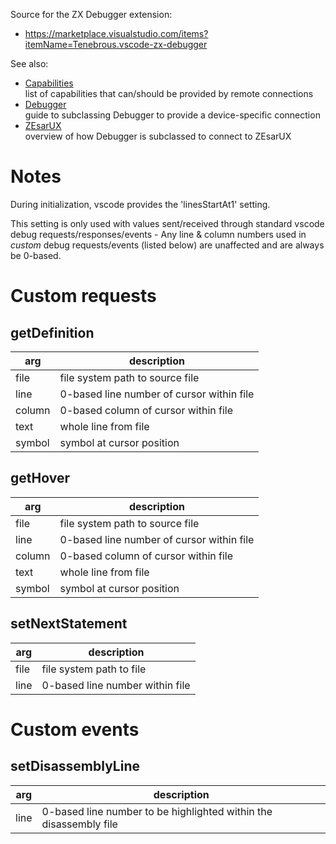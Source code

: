 Source for the ZX Debugger extension:
* https://marketplace.visualstudio.com/items?itemName=Tenebrous.vscode-zx-debugger


See also:
* [Capabilities](docs/capabilities.md)<br/>list of capabilities that can/should be provided by remote connections
* [Debugger](docs/debugger.md)<br/>guide to subclassing Debugger to provide a device-specific connection
* [ZEsarUX](docs/zesarux.md)<br/>overview of how Debugger is subclassed to connect to ZEsarUX


# Notes

During initialization, vscode provides the 'linesStartAt1' setting.

This setting is only used with values sent/received through standard vscode debug requests/responses/events - Any line & column numbers used in _custom_ debug requests/events (listed below) are unaffected and are always be 0-based.


# Custom requests

## getDefinition

arg | description
--- | ---
file | file system path to source file
line | 0-based line number of cursor within file
column | 0-based column of cursor within file
text | whole line from file
symbol | symbol at cursor position

## getHover

arg | description
--- | ---
file | file system path to source file
line | 0-based line number of cursor within file
column | 0-based column of cursor within file
text | whole line from file
symbol | symbol at cursor position

## setNextStatement

arg | description
--- | ---
file | file system path to file
line | 0-based line number within file

# Custom events

## setDisassemblyLine

arg | description
--- | ---
line | 0-based line number to be highlighted within the disassembly file
